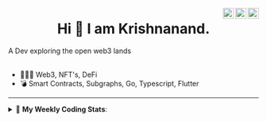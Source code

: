 <a href="https://twitter.com/incrypto32" target="_blank" rel="nofollow"><img align="right" alt="Pratik's Twitter" width="22px" src="https://cdn.jsdelivr.net/npm/simple-icons@v3/icons/twitter.svg" /></a><a href="https://www.linkedin.com/in/incrypto32" target="_blank" rel="nofollow"><img align="right" alt="Pratik's Linkdein" width="22px" src="https://cdn.jsdelivr.net/npm/simple-icons@v3/icons/linkedin.svg" /></a><a href="https://www.instagram.com/incrypto32" target="_blank" rel="nofollow"><img align="right" alt="Insta" width="22px" src="https://cdn.jsdelivr.net/npm/simple-icons@v3/icons/instagram.svg" /></a>

<center><h1> Hi 👋 I am Krishnanand. </h1></center>
A Dev exploring the open web3 lands

 <br /> 
 <br /> 

 
- 👨🏽‍💻  Web3, NFT's, DeFi
- 💣  Smart Contracts, Subgraphs, Go, Typescript, Flutter
<!-- - 🌐 Visit my [porfolio website](https://incrypt32.github.io/) for complete background and contact. -->


---


<details> 
 <summary>🤖 <b>My Weekly Coding Stats</b>: </summary>
<br>

<!--START_SECTION:waka-->

```text
Rust         2 hrs 5 mins    █████████████████▒░░░░░░░   68.87 %
TypeScript   16 mins         ██▒░░░░░░░░░░░░░░░░░░░░░░   09.03 %
JavaScript   14 mins         ██░░░░░░░░░░░░░░░░░░░░░░░   08.06 %
CSV          9 mins          █▒░░░░░░░░░░░░░░░░░░░░░░░   05.46 %
Markdown     5 mins          ▓░░░░░░░░░░░░░░░░░░░░░░░░   03.04 %
JSON         5 mins          ▓░░░░░░░░░░░░░░░░░░░░░░░░   02.75 %
```

<!--END_SECTION:waka-->

</details>


